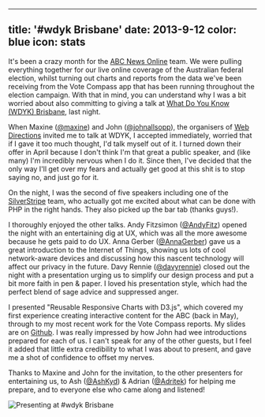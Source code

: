 ----
title: '#wdyk Brisbane'
date: 2013-9-12
color: blue
icon: stats
----

It's been a crazy month for the [ABC News Online](http://www.abc.net.au/news/) team. We were pulling everything together for our live online coverage of the Australian federal election, whilst turning out charts and reports from the data we've been receiving from the Vote Compass app that has been running throughout the election campaign. With that in mind, you can understand why I was a bit worried about also committing to giving a talk at [What Do You Know (WDYK) Brisbane](http://www.webdirections.org/events/wdyk-brisbane/), last night.

When Maxine ([@maxine](https://twitter.com/maxine)) and John ([@johnallsopp](https://twitter.com/johnallsopp)), the organisers of [Web Directions](http://www.webdirections.org/) invited me to talk at WDYK, I accepted immediately, worried that if I gave it too much thought, I'd talk myself out of it. I turned down their offer in April because I don't think I'm that great a public speaker, and (like many) I'm incredibly nervous when I do it. Since then, I've decided that the only way I'll get over my fears and actually get good at this shit is to stop saying no, and just go for it.

On the night, I was the second of five speakers including one of the [SilverStripe](http://www.silverstripe.com.au/) team, who actually got me excited about what can be done with PHP in the right hands. They also picked up the bar tab (thanks guys!).

I thoroughly enjoyed the other talks. Andy Fitzsimon ([@AndyFitz](https://twitter.com/@andyfitz)) opened the night with an entertaining dig at UX, which was all the more awesome because he gets paid to do UX. Anna Gerber ([@AnnaGerber](https://twitter.com/annagerber)) gave us a great introduction to the Internet of Things, showing us lots of cool network-aware devices and discussing how this nascent technology will affect our privacy in the future. Davy Rennie ([@davyrennie](https://twitter.com/davyrennie)) closed out the night with a presentation urging us to simplify our design process and put a bit more faith in pen & paper. I loved his presentation style, which had the perfect blend of sage advice and suppressed anger.

I presented "Reusable Responsive Charts with D3.js", which covered my first experience creating interactive content for the ABC (back in May), through to my most recent work for the Vote Compass reports. My slides are on [Github](https://colingourlay.github.io/presentations/reusable-responsive-charts-with-d3js). I was really impressed by how John had wee introductions prepared for each of us. I can't speak for any of the other guests, but I feel it added that little extra credibility to what I was about to present, and gave me a shot of confidence to offset my nerves.

Thanks to Maxine and John for the invitation, to the other presenters for entertaining us, to Ash ([@AshKyd](https://twitter.com/ashkyd)) & Adrian ([@Adritek](https://twitter.com/adritek)) for helping me prepare, and to everyone else who came along and listened!

![Presenting at #wdyk Brisbane](/images/presenting-at-wdyk-brisbane.jpg)
